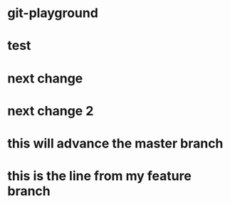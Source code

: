 # git-playground
# test
# next change
# next change 2
# this will advance the master branch
# this is the line from my feature branch
